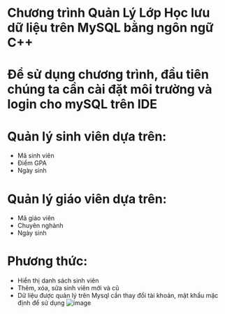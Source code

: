 # Chương trình  Quản Lý Lớp Học lưu dữ liệu trên MySQL bằng ngôn ngữ C++

# Để sử dụng chương trình, đầu tiên chúng ta cần cài đặt môi trường và login cho mySQL trên IDE

# Quản lý sinh viên dựa trên:
- Mã sinh viên
- Điểm GPA
- Ngày sinh 
# Quản lý giáo viên dựa trên:
- Mã giáo viên
- Chuyên nghành
- Ngày sinh
# Phương thức:
- Hiển thị danh sách sinh viên
- Thêm, xóa, sửa sinh viên mới và cũ
- Dữ liệu được quản lý trên Mysql cần thay đổi tài khoản, mật khẩu mặc định để sử dụng
![image](https://github.com/user-attachments/assets/b7926733-59e3-4fdb-bcd5-155b69580c4e)

